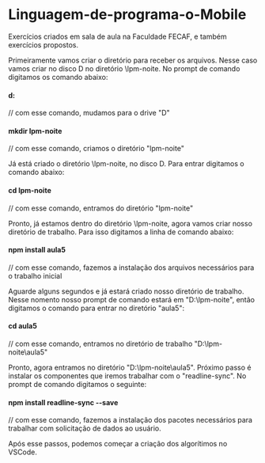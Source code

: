 # Linguagem-de-programa-o-Mobile
Exercícios criados em sala de aula na Faculdade FECAF, e também exercícios propostos.

Primeiramente vamos criar o diretório para receber os arquivos.
Nesse caso vamos criar no disco D no diretório \lpm-noite.
No prompt de comando digitamos os comando abaixo:

<h4>d:</h4>					                    	// com esse comando, mudamos para o drive "D"</br>
<h4>mkdir lpm-noite</h4>            			// com esse comando, criamos o diretório "lpm-noite"</br>


Já está criado o diretório \lpm-noite, no disco D.
Para entrar digitamos o comando abaixo:

<h4>cd lpm-noite</h4>			               	// com esse comando, entramos do diretório "lpm-noite"</br>


Pronto, já estamos dentro do diretório \lpm-noite, agora vamos criar nosso diretório de trabalho.
Para isso digitamos a linha de comando abaixo:

<h4>npm install aula5</h4>	                // com esse comando, fazemos a instalação dos arquivos necessários para o trabalho inicial</br>


Aguarde alguns segundos e já estará criado nosso diretório de trabalho.
Nesse nomento nosso prompt de comando estará em "D:\lpm-noite", então digitamos o comando para entrar no diretório "aula5":

<h4>cd aula5</h4>				                 	// com esse comando, entramos no diretório de trabalho "D:\lpm-noite\aula5"</br>


Pronto, agora entramos no diretório "D:\lpm-noite\aula5".
Próximo passo é instalar os componentes que iremos trabalhar com o "readline-sync".
No prompt de comando digitamos o seguinte:

<h4>npm install readline-sync --save</h4>	// com esse comando, fazemos a instalação dos pacotes necessários para trabalhar com solicitação de dados ao usuário.</br>

Após esse passos, podemos começar a criação dos algorítimos no VSCode.
